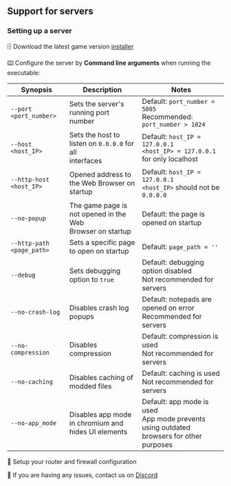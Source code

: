 ## Support for servers
### Setting up a server

:file_cabinet:  Download the latest game version [installer](../../releases/latest)

:keyboard: Configure the server by **Command line arguments** when running the executable:

| Synopsis                  | Description                                                    | Notes                                      |
|---------------------------|----------------------------------------------------------------|--------------------------------------------|
|``--port <port_number>``   | Sets the server's running port number                          | Default: `port_number = 5005`<br /> Recommended: `port_number > 1024`           |
|``--host <host_IP>``       | Sets the host to listen on `0.0.0.0` for all <br />interfaces   | Default: `host_IP = 127.0.0.1`<br /> `<host_IP> = 127.0.0.1` for only localhost |
|``--http-host <host_IP>``  | Opened address to the Web Browser on <br />startup              | Default: `host_IP = 127.0.0.1`<br /> `<host_IP>` should not be `0.0.0.0`        |
|``--no-popup``             | The game page is not opened in the Web <br />Browser on startup | Default: the page is opened on startup     |
|``--http-path <page_path>``| Sets a specific page to open on startup                        | Default: `page_path = ''`                  |
|``--debug``                | Sets debugging option to `true`                                | Default: debugging option disabled<br /> Not recommended for servers |
|``--no-crash-log``         | Disables crash log popups                                      | Default: notepads are opened on error<br /> Recommended for servers |
|``--no-compression``       | Disables compression                                           | Default: compression is used<br /> Not recommended for servers |
|``--no-caching``           | Disables caching of modded files                               | Default: caching is used<br /> Not recommended for servers |
|``--no-app_mode``          | Disables app mode in chromium and hides UI elements            | Default: app mode is used<br /> App mode prevents using outdated browsers for other purposes|


:fax: Setup your router and firewall configuration

:speech_balloon: If you are having any issues, contact us on [Discord](https://discord.gg/xrNE6Hg)